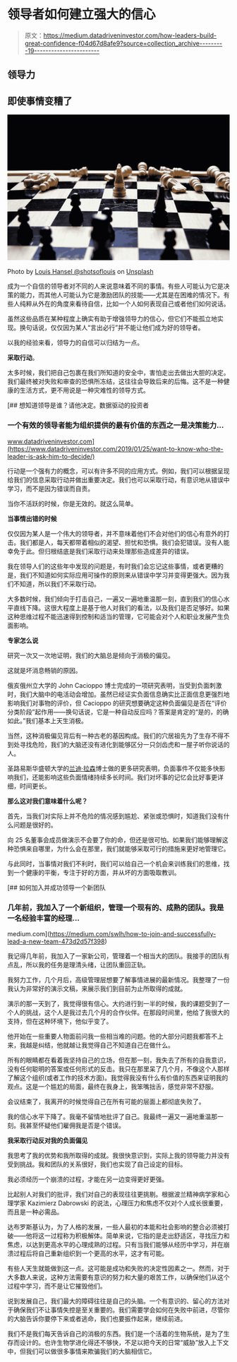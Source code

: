 # 领导者如何建立强大的信心

> 原文：<https://medium.datadriveninvestor.com/how-leaders-build-great-confidence-f04d67d8afe9?source=collection_archive---------19----------------------->

## 领导力

## 即使事情变糟了

![](img/0c91094c44183f302fdcd400cee7cbfa.png)

Photo by [Louis Hansel @shotsoflouis](https://unsplash.com/@louishansel?utm_source=unsplash&utm_medium=referral&utm_content=creditCopyText) on [Unsplash](https://unsplash.com/s/photos/chess-fail?utm_source=unsplash&utm_medium=referral&utm_content=creditCopyText)

成为一个自信的领导者对不同的人来说意味着不同的事情。有些人可能认为它是决策的能力，而其他人可能认为它是激励团队的技能——尤其是在困难的情况下。有些人纯粹从外在的角度来看待自信，比如一个人如何表现自己或者他们如何说话。

虽然这些品质在某种程度上确实有助于增强领导力的信心，但它们不能孤立地实现。换句话说，仅仅因为某人“言出必行”并不能让他们成为好的领导者。

以我的经验来看，领导力的自信可以归结为一点。

**采取行动**。

太多时候，我们把自己包裹在我们所知道的安全中，害怕走出去做出大胆的决定。我们最终被对失败和审查的恐惧所冻结，这往往会导致后来的后悔。这不是一种健康的生活方式，更不用说是一种灾难性的领导方式。

[](https://www.datadriveninvestor.com/2019/01/25/want-to-know-who-the-leader-is-ask-him-to-decide/) [## 想知道领导是谁？请他决定。数据驱动的投资者

### 一个有效的领导者能为组织提供的最有价值的东西之一是决策能力…

www.datadriveninvestor.com](https://www.datadriveninvestor.com/2019/01/25/want-to-know-who-the-leader-is-ask-him-to-decide/) 

行动是一个强有力的概念，可以有许多不同的应用方式。例如，我们可以根据呈现给我们的信息采取行动并做出重要决定。我们也可以采取行动，有意识地从错误中学习，而不是因为错误而自责。

当你不活跃的时候，你是无效的。就这么简单。

**当事情出错的时候**

仅仅因为某人是一个伟大的领导者，并不意味着他们不会对他们的信心有意外的打击。我们都是人，每天都带着相似的渴望、担忧和恐惧。我们会犯错误。没有人能幸免于此。但归根结底是我们采取行动来处理那些造成差异的错误。

我在领导人们的这些年中发现的问题是，有时我们会忘记这些事情，或者更糟的是，我们不知道如何实际应用可操作的原则来从错误中学习并变得更强大。因为我们不知道，所以我们不采取行动。

大多数时候，我们倾向于打击自己，一遍又一遍地重温那一刻，直到我们的信心水平直线下降。这很大程度上是基于他人对我们的看法，以及我们是否足够好。如果这种思维过程不能迅速得到控制和适当的管理，它可能会对个人和职业发展产生负面影响。

**专家怎么说**

研究一次又一次地证明，我们的大脑总是倾向于消极的偏见。

这就是坏消息畅销的原因。

俄亥俄州立大学的 John Cacioppo 博士完成的一项研究表明，当受到负面刺激时，我们大脑中的电活动会增加。虽然已经证实负面信息确实比正面信息更强烈地影响我们对事物的评价，但 Cacioppo 的研究想要确定这种负面偏见是否在“评价分类阶段”起作用——换句话说，它是一种自动反应吗？答案是肯定的“是的，的确如此。”我们基本上天生消极。

当然，这种消极偏见背后有一种古老的基因构成。我们的穴居祖先为了生存不得不到处寻找危险，我们的大脑还没有进化到能够区分一只剑齿虎和一屋子听你说话的人。

圣路易斯华盛顿大学的[兰迪·拉森](https://psychweb.wustl.edu/larsen)博士做的更多研究表明，负面事件不仅能多快影响我们，还能影响这些负面情绪持续多长时间。我们对坏事的记忆会比好事更详细，时间更长。

**那么这对我们意味着什么呢？**

首先，当我们对实际上并不危险的情况感到尴尬、紧张或恐惧时，知道我们没有什么问题是很好的。

向 25 名董事会成员做演示不会要了你的命，但还是很可怕。如果我们能够理解这种恐惧来自哪里，为什么会在那里，我们就能够采取可行的措施来更好地管理它。

与此同时，当事情对我们不利时，我们可以给自己一个机会来训练我们的思维，找到一个健康的平衡，专注于好的方面，并从坏的方面吸取教训。

[](https://medium.com/swlh/how-to-join-and-successfully-lead-a-new-team-473d2d57f398) [## 如何加入并成功领导一个新团队

### 几年前，我加入了一个新组织，管理一个现有的、成熟的团队。我是一名经验丰富的经理…

medium.com](https://medium.com/swlh/how-to-join-and-successfully-lead-a-new-team-473d2d57f398) 

我记得几年前，我加入了一家新公司，管理着一个相当大的团队。我接手的团队有点乱，所以我的任务是理清头绪，让团队重回正轨。

我努力工作，几个月后，高级管理层想要了解事情进展的最新情况。我整理了一份我认为非常好的演示文稿，来展示我们到目前为止所取得的成就。

演示的那一天到了，我觉得很有信心。大约进行到一半的时候，我的课题受到了一个人的挑战，这个人是我过去几个月的合作伙伴。在那段时间里，他给了我很大的支持，但在这种环境下，他似乎变了。

他开始在一些重要人物面前问我一些相当难的问题。他的大部分问题我都答不上来，我越是纠结，他就越让我觉得自己不知道自己在做什么。

所有的眼睛都在看着我坚持自己的立场，但在那一刻，我失去了所有的自我意识，没有任何聪明的答案或任何形式的反击。我只在那里呆了几个月，不像这个人那样了解这个组织(或者工作的技术方面)。我觉得我没有什么有价值的东西来证明我的观点。这是一个尴尬的局面，最终在我身上，我笨嘴拙舌，感觉非常不舒服。

会议结束了，我离开的时候觉得自己在所有可能的层面上都彻底失败了。

我的信心水平下降了。我毫不留情地批评了自己。我最终一遍又一遍地重温那一刻。我甚至怀疑他们雇佣我是否是个错误。

**我采取行动反对我的负面偏见**

我思考了我的优势和我所取得的成就。我很快意识到，实际上我的领导能力并没有受到挑战。我和团队的关系很好，我们也实现了自己设定的目标。

我必须经历一个崩溃的过程，才能在另一边变得更好更强。

比起别人对我们的批评，我们对自己的表现往往更挑剔。根据波兰精神病学家和心理学家 Kazimierz Dabrowski 的说法，心理压力和焦虑不仅对个人成长很重要，而且是一种必需品。

达布罗斯基认为，为了人格的发展，一些人最初的本能和社会影响的整合必须被打破——他将这一过程称为积极解体。简单来说，它指的是走出舒适区，寻找压力和焦虑，以达到更高水平的心理成熟的过程。只有当我们能够从经历中学习，并在崩溃过程后将自己重新组织到一个更高的水平，这才有可能。

有些人天生就能做到这一点。这可能是成功和失败的决定性因素之一。然而，对于大多数人来说，这种方法需要有意识的努力和大量的艰苦工作，以确保他们从这个过程中学习，而不是让它摧毁他们。

说到发展自己，我们最大的障碍往往是自己的头脑。一个有意识的、留心的方法对于确保我们不让事情失控是至关重要的。我们需要学会如何在失败中前进，尽管你的大脑告诉你要停下来或者逃命，我们也要振作起来，继续前进。

我们不是我们每天告诉自己的消极的东西。我们是一个活着的生物系统，是为了生存而设计的。也许生物学进化得还不够快，不足以把今天的日常“威胁”放入上下文中，但我们可以做很多事情来欺骗我们的大脑相信它。